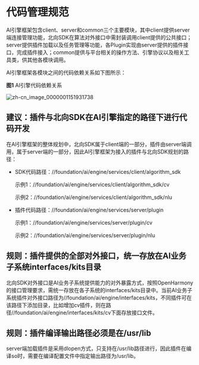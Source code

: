 # 代码管理规范


AI引擎框架包含client、server和common三个主要模块，其中client提供server端连接管理功能，北向SDK在算法对外接口中需封装调用client提供的公共接口；server提供插件加载以及任务管理等功能，各Plugin实现由server提供的插件接口，完成插件接入；common提供与平台相关的操作方法、引擎协议以及相关工具类，供其他各模块调用。


AI引擎框架各模块之间的代码依赖关系如下图所示：


  **图1** AI引擎代码依赖关系

  ![zh-cn_image_0000001151931738](figures/zh-cn_image_0000001151931738.jpg)


## 建议：插件与北向SDK在AI引擎指定的路径下进行代码开发

在AI引擎框架的整体规划中，北向SDK属于client端的一部分，插件由server端调用，属于server端的一部分，因此AI引擎框架为接入的插件与北向SDK规划的路径：

- SDK代码路径：//foundation/ai/engine/services/client/algorithm_sdk
  
  示例1：//foundation/ai/engine/services/client/algorithm_sdk/cv

  示例2：//foundation/ai/engine/services/client/algorithm_sdk/nlu

- 插件代码路径：//foundation/ai/engine/services/server/plugin
  
  示例1：//foundation/ai/engine/services/server/plugin/cv

  示例2：//foundation/ai/engine/services/server/plugin/nlu


## 规则：插件提供的全部对外接口，统一存放在AI业务子系统interfaces/kits目录

北向SDK对外接口是AI业务子系统提供能力的对外暴露方式，按照OpenHarmony的接口管理要求，需统一存放在各子系统的interfaces/kits目录中。当前AI业务子系统插件对外接口路径为//foundation/ai/engine/interfaces/kits，不同插件可在该路径下添加目录，比如增加cv插件，则在路径//foundation/ai/engine/interfaces/kits/cv下面存放接口文件。


## 规则：插件编译输出路径必须是在/usr/lib

server端加载插件是采用dlopen方式，只支持在/usr/lib路径进行，因此插件在编译so时，需要在编译配置文件中指定输出路径为/usr/lib。
